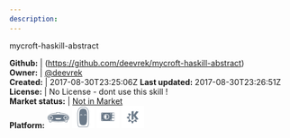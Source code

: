 ```yaml
---
description: 
---
```

mycroft-haskill-abstract



**Github:** | (https://github.com/deevrek/mycroft-haskill-abstract)  
**Owner:** | [@deevrek](https://github.com/deevrek)  
**Created:** | 2017-08-30T23:25:06Z  **Last updated:** 2017-08-30T23:26:51Z  
**License:** | No License - dont use this skill !  
**Market status:** | [Not in Market](https://market.mycroft.ai/skill/)  
**Platform:**   ![](.gitbook/assets/mark-1-icon.png)  ![](.gitbook/assets/mark-2-icon.png)  ![](.gitbook/assets/picroft-icon.png)  ![](.gitbook/assets/kde.png)   
